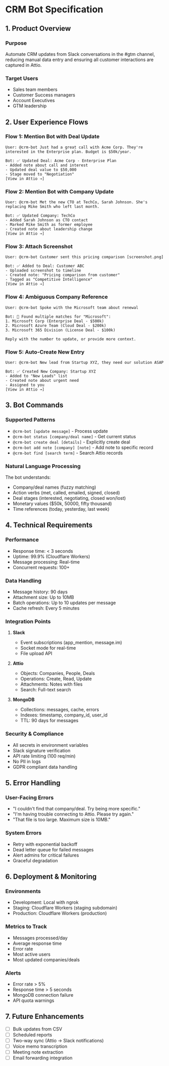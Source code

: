 # CRM Bot Specification

## 1. Product Overview

### Purpose
Automate CRM updates from Slack conversations in the #gtm channel, reducing manual data entry and ensuring all customer interactions are captured in Attio.

### Target Users
- Sales team members
- Customer Success managers
- Account Executives
- GTM leadership

## 2. User Experience Flows

### Flow 1: Mention Bot with Deal Update
```
User: @crm-bot Just had a great call with Acme Corp. They're interested in the Enterprise plan. Budget is $50k/year.

Bot: ✅ Updated Deal: Acme Corp - Enterprise Plan
- Added note about call and interest
- Updated deal value to $50,000
- Stage moved to "Negotiation"
[View in Attio →]
```

### Flow 2: Mention Bot with Company Update
```
User: @crm-bot Met the new CTO at TechCo, Sarah Johnson. She's replacing Mike Smith who left last month.

Bot: ✅ Updated Company: TechCo
- Added Sarah Johnson as CTO contact
- Marked Mike Smith as former employee
- Created note about leadership change
[View in Attio →]
```

### Flow 3: Attach Screenshot
```
User: @crm-bot Customer sent this pricing comparison [screenshot.png]

Bot: ✅ Added to Deal: Customer ABC
- Uploaded screenshot to timeline
- Created note: "Pricing comparison from customer"
- Tagged as "Competitive Intelligence"
[View in Attio →]
```

### Flow 4: Ambiguous Company Reference
```
User: @crm-bot Spoke with the Microsoft team about renewal

Bot: 🤔 Found multiple matches for "Microsoft":
1. Microsoft Corp (Enterprise Deal - $500k)
2. Microsoft Azure Team (Cloud Deal - $200k)
3. Microsoft 365 Division (License Deal - $100k)

Reply with the number to update, or provide more context.
```

### Flow 5: Auto-Create New Entry
```
User: @crm-bot New lead from Startup XYZ, they need our solution ASAP

Bot: ✅ Created New Company: Startup XYZ
- Added to "New Leads" list
- Created note about urgent need
- Assigned to you
[View in Attio →]
```

## 3. Bot Commands

### Supported Patterns
- `@crm-bot [update message]` - Process update
- `@crm-bot status [company/deal name]` - Get current status
- `@crm-bot create deal [details]` - Explicitly create deal
- `@crm-bot add note [company] [note]` - Add note to specific record
- `@crm-bot find [search term]` - Search Attio records

### Natural Language Processing
The bot understands:
- Company/deal names (fuzzy matching)
- Action verbs (met, called, emailed, signed, closed)
- Deal stages (interested, negotiating, closed won/lost)
- Monetary values ($50k, 50000, fifty thousand)
- Time references (today, yesterday, last week)

## 4. Technical Requirements

### Performance
- Response time: < 3 seconds
- Uptime: 99.9% (Cloudflare Workers)
- Message processing: Real-time
- Concurrent requests: 100+

### Data Handling
- Message history: 90 days
- Attachment size: Up to 10MB
- Batch operations: Up to 10 updates per message
- Cache refresh: Every 5 minutes

### Integration Points
1. **Slack**
   - Event subscriptions (app_mention, message.im)
   - Socket mode for real-time
   - File upload API

2. **Attio**
   - Objects: Companies, People, Deals
   - Operations: Create, Read, Update
   - Attachments: Notes with files
   - Search: Full-text search

3. **MongoDB**
   - Collections: messages, cache, errors
   - Indexes: timestamp, company_id, user_id
   - TTL: 90 days for messages

### Security & Compliance
- All secrets in environment variables
- Slack signature verification
- API rate limiting (100 req/min)
- No PII in logs
- GDPR compliant data handling

## 5. Error Handling

### User-Facing Errors
- "I couldn't find that company/deal. Try being more specific."
- "I'm having trouble connecting to Attio. Please try again."
- "That file is too large. Maximum size is 10MB."

### System Errors
- Retry with exponential backoff
- Dead letter queue for failed messages
- Alert admins for critical failures
- Graceful degradation

## 6. Deployment & Monitoring

### Environments
- Development: Local with ngrok
- Staging: Cloudflare Workers (staging subdomain)
- Production: Cloudflare Workers (production)

### Metrics to Track
- Messages processed/day
- Average response time
- Error rate
- Most active users
- Most updated companies/deals

### Alerts
- Error rate > 5%
- Response time > 5 seconds
- MongoDB connection failure
- API quota warnings

## 7. Future Enhancements
- [ ] Bulk updates from CSV
- [ ] Scheduled reports
- [ ] Two-way sync (Attio → Slack notifications)
- [ ] Voice memo transcription
- [ ] Meeting note extraction
- [ ] Email forwarding integration